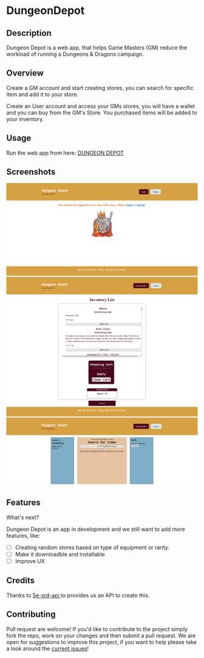 # DungeonDepot

## Description
Dungeon Depot is a web app, that helps Game Masters (GM) reduce the workload of running a Dungeons &amp; Dragons campaign. 

## Overview

Create a GM account and start creating stores, you can search for specific item and add it to your store. 

Create an User account and access your GMs stores, you will have a wallet and you can buy from the GM's Store. You purchased items will be added to your inventory. 

## Usage

Run the web app from here: [DUNGEON DEPOT](https://dungeondepot.onrender.com)

## Screenshots

![Dungeon Depot Landing Page](./assets/DungeonDepotLanding.png)
![Dungeon Depot Cart](./assets/DungeonDepotCart.png)
![Dungeon Depot User Dashboard](./assets/DungeonDepotUserDashboard.png)

## Features

What's next?

Dungeon Depot is an app in development and we still want to add more features, like:

- [ ] Creating random stores based on type of equipment or rarity. 
- [ ] Make it downloadble and installable
- [ ] Improve UX

## Credits

Thanks to [5e-srd-api ](https://github.com/5e-bits/5e-srd-api) to provides us an API to create this. 

## Contributing

Pull request are welcome! If you'd like to contribute to the project simply fork the repo, work on your changes and then submit a pull request. We are open for suggestions to improve this project, if you want to help please take a look around the [current issues](https://github.com/LeenaCruz/DungeonDepot/issues)! 
